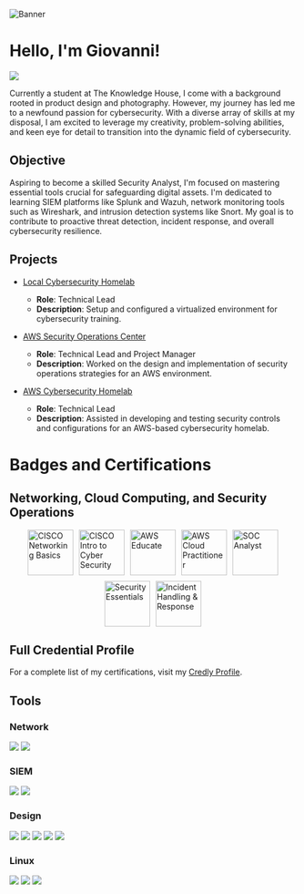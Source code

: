 ![Banner](https://drive.google.com/uc?id=13pfzUwNaKWLs1gdDCsEaWcgKXWn9I5tu)

# Hello, I'm Giovanni!
<a href="https://www.linkedin.com/in/giovanni-garcia-flores"><img src="https://img.shields.io/badge/-LinkedIn-0072b1?&style=for-the-badge&logo=linkedin&logoColor=white" /></a>

Currently a student at The Knowledge House, I come with a background rooted in product design and photography. However, my journey has led me to a newfound passion for cybersecurity. With a diverse array of skills at my disposal, I am excited to leverage my creativity, problem-solving abilities, and keen eye for detail to transition into the dynamic field of cybersecurity.

## Objective

Aspiring to become a skilled Security Analyst, I'm focused on mastering essential tools crucial for safeguarding digital assets. I'm dedicated to learning SIEM platforms like Splunk and Wazuh, network monitoring tools such as Wireshark, and intrusion detection systems like Snort. My goal is to contribute to proactive threat detection, incident response, and overall cybersecurity resilience.

## Projects

- [Local Cybersecurity Homelab](https://github.com/GI01211/gio_github/tree/main/P1%20Homelab%20-%20Virtual%20Box)
  - **Role**: Technical Lead
  - **Description**: Setup and configured a virtualized environment for cybersecurity training.

- [AWS Security Operations Center](https://github.com/GI01211/Overview)  
  - **Role**: Technical Lead and Project Manager
  - **Description**: Worked on the design and implementation of security operations strategies for an AWS environment.

- [AWS Cybersecurity Homelab](https://github.com/GI01211/Phase-2-Group-Project-Homelab)
  - **Role**: Technical Lead
  - **Description**: Assisted in developing and testing security controls and configurations for an AWS-based cybersecurity homelab.

# Badges and Certifications

## Networking, Cloud Computing, and Security Operations

<div style="display: flex; justify-content: center; flex-wrap: wrap; gap: 10px;">
  <a href="https://www.credly.com/badges/cedfa66c-0e6f-46b9-99d5-ba3230a87d5e/public_url">
    <img src="https://images.credly.com/size/160x160/images/5bdd6a39-3e03-4444-9510-ecff80c9ce79/image.png" alt="CISCO Networking Basics" style="width: 80px;">
  </a>
  <a href="https://www.credly.com/badges/your-badge-id/public_url">
    <img src="https://images.credly.com/size/160x160/images/af8c6b4e-fc31-47c4-8dcb-eb7a2065dc5b/I2CS__1_.png" alt="CISCO Intro to Cyber Security" style="width: 80px;">
  </a>
  <a href="https://www.credly.com/badges/your-badge-id/public_url">
    <img src="https://images.credly.com/size/160x160/images/9358115e-ead7-47c2-91e2-165b6a650a1b/image.png" alt="AWS Educate" style="width: 80px;">
  </a>
  <a href="https://www.credly.com/badges/your-badge-id/public_url">
    <img src="https://images.credly.com/size/160x160/images/5bf37709-4b69-4cdc-9edc-af7b3370d427/image.png" alt="AWS Cloud Practitioner" style="width: 80px;">
  </a>
  <a href="https://www.credly.com/badges/your-badge-id/public_url">
    <img src="https://images.credly.com/size/160x160/images/979e42e2-1d32-4d21-97ea-53d991ea50fb/image.png" alt="SOC Analyst" style="width: 80px;">
  </a>
  <a href="https://www.credly.com/badges/your-badge-id/public_url">
    <img src="https://images.credly.com/size/160x160/images/80845928-d1f8-4549-ae9d-27676fba897e/image.png" alt="Security Essentials" style="width: 80px;">
  </a>
  <a href="https://www.credly.com/badges/your-badge-id/public_url">
    <img src="https://images.credly.com/size/160x160/images/6f135924-7645-4bd2-ab68-3bc0b49c7e27/image.png" alt="Incident Handling & Response" style="width: 80px;">
  </a>
</div>

## Full Credential Profile
For a complete list of my certifications, visit my [Credly Profile](https://www.credly.com/users/your-profile-id).

## Tools

### Network
<div>
    <img src="https://img.shields.io/badge/-Wireshark-1679A7?&style=for-the-badge&logo=Wireshark&logoColor=white" />
    <img src="https://img.shields.io/badge/cisco-%23049fd9.svg?style=for-the-badge&logo=cisco&logoColor=black" />
</div>

### SIEM
<div>
    <img src="https://img.shields.io/badge/-Wazuh-007ACC?style=for-the-badge&logo=Wazuh&logoColor=white" />
    <img src="https://img.shields.io/badge/-Splunk-000000?&style=for-the-badge&logo=Splunk&logoColor=white" />
</div>

### Design
<div>
    <img src="https://img.shields.io/badge/Adobe%20Premiere%20Pro-9999FF.svg?style=for-the-badge&logo=Adobe%20Premiere%20Pro&logoColor=white" />
    <img src="https://img.shields.io/badge/affinityphoto-%237E4DD2.svg?style=for-the-badge&logo=affinity-photo&logoColor=white" />
    <img src="https://img.shields.io/badge/affinity%20desginer-%231B72BE.svg?style=for-the-badge&logo=affinity-designer&logoColor=white" />
    <img src="https://img.shields.io/badge/figma-%23F24E1E.svg?style=for-the-badge&logo=figma&logoColor=white" />
    <img src="https://img.shields.io/badge/Adobe%20InDesign-49021F?style=for-the-badge&logo=adobeindesign&logoColor=white)" />
</div>

### Linux
<div>
    <img src="https://img.shields.io/badge/Kali-268BEE?style=for-the-badge&logo=kalilinux&logoColor=white" />
    <img src="https://img.shields.io/badge/Ubuntu-E95420?style=for-the-badge&logo=ubuntu&logoColor=white" />
    <img src="https://img.shields.io/badge/git-%23F05033.svg?style=for-the-badge&logo=git&logoColor=white" />
</div>
